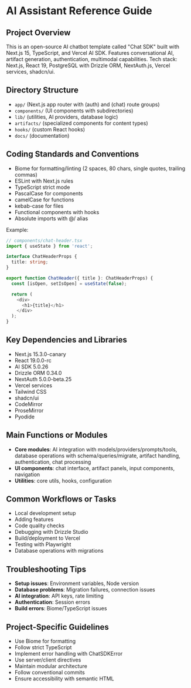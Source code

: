 # AI Assistant Reference Guide

## Project Overview

This is an open-source AI chatbot template called "Chat SDK" built with Next.js 15, TypeScript, and Vercel AI SDK. Features conversational AI, artifact generation, authentication, multimodal capabilities. Tech stack: Next.js, React 19, PostgreSQL with Drizzle ORM, NextAuth.js, Vercel services, shadcn/ui.

## Directory Structure

- `app/` (Next.js app router with (auth) and (chat) route groups)
- `components/` (UI components with subdirectories)
- `lib/` (utilities, AI providers, database logic)
- `artifacts/` (specialized components for content types)
- `hooks/` (custom React hooks)
- `docs/` (documentation)

## Coding Standards and Conventions

- Biome for formatting/linting (2 spaces, 80 chars, single quotes, trailing commas)
- ESLint with Next.js rules
- TypeScript strict mode
- PascalCase for components
- camelCase for functions
- kebab-case for files
- Functional components with hooks
- Absolute imports with @/ alias

Example:
```typescript
// components/chat-header.tsx
import { useState } from 'react';

interface ChatHeaderProps {
  title: string;
}

export function ChatHeader({ title }: ChatHeaderProps) {
  const [isOpen, setIsOpen] = useState(false);

  return (
    <div>
      <h1>{title}</h1>
    </div>
  );
}
```

## Key Dependencies and Libraries

- Next.js 15.3.0-canary
- React 19.0.0-rc
- AI SDK 5.0.26
- Drizzle ORM 0.34.0
- NextAuth 5.0.0-beta.25
- Vercel services
- Tailwind CSS
- shadcn/ui
- CodeMirror
- ProseMirror
- Pyodide

## Main Functions or Modules

- **Core modules**: AI integration with models/providers/prompts/tools, database operations with schema/queries/migrate, artifact handling, authentication, chat processing
- **UI components**: chat interface, artifact panels, input components, navigation
- **Utilities**: core utils, hooks, configuration

## Common Workflows or Tasks

- Local development setup
- Adding features
- Code quality checks
- Debugging with Drizzle Studio
- Build/deployment to Vercel
- Testing with Playwright
- Database operations with migrations

## Troubleshooting Tips

- **Setup issues**: Environment variables, Node version
- **Database problems**: Migration failures, connection issues
- **AI integration**: API keys, rate limiting
- **Authentication**: Session errors
- **Build errors**: Biome/TypeScript issues

## Project-Specific Guidelines

- Use Biome for formatting
- Follow strict TypeScript
- Implement error handling with ChatSDKError
- Use server/client directives
- Maintain modular architecture
- Follow conventional commits
- Ensure accessibility with semantic HTML